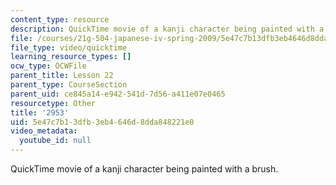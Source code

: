 ```yaml
---
content_type: resource
description: QuickTime movie of a kanji character being painted with a brush.
file: /courses/21g-504-japanese-iv-spring-2009/5e47c7b13dfb3eb4646d8dda848221e0_2953.mov
file_type: video/quicktime
learning_resource_types: []
ocw_type: OCWFile
parent_title: Lesson 22
parent_type: CourseSection
parent_uid: ce845a14-e942-541d-7d56-a411e07e0465
resourcetype: Other
title: '2953'
uid: 5e47c7b1-3dfb-3eb4-646d-8dda848221e0
video_metadata:
  youtube_id: null
---
```

QuickTime movie of a kanji character being painted with a brush.